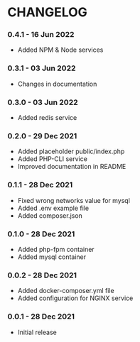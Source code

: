 # CHANGELOG

### 0.4.1 - 16 Jun 2022
* Added NPM & Node services

### 0.3.1 - 03 Jun 2022
* Changes in documentation

### 0.3.0 - 03 Jun 2022
* Added redis service

### 0.2.0 - 29 Dec 2021
* Added placeholder public/index.php
* Added PHP-CLI service
* Improved documentation in README

### 0.1.1 - 28 Dec 2021
* Fixed wrong networks value for mysql
* Added .env example file
* Added composer.json

### 0.1.0 - 28 Dec 2021
* Added php-fpm container
* Added mysql container

### 0.0.2 - 28 Dec 2021
* Added docker-composer.yml file
* Added configuration for NGINX service

### 0.0.1 - 28 Dec 2021

* Initial release
  
